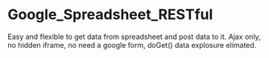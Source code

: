 # Google_Spreadsheet_RESTful
Easy and flexible to get data from spreadsheet and post data to it. Ajax only, no hidden iframe, no need a google form, doGet() data explosure elimated.
